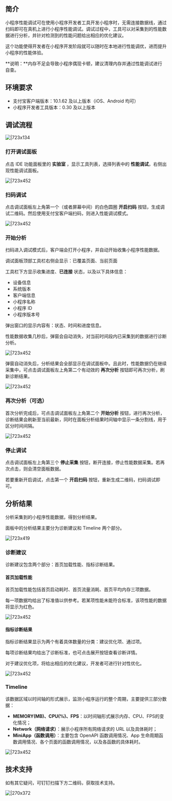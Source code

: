 
## 简介
小程序性能调试可在使用小程序开发者工具开发小程序时，无需连接数据线，通过扫码即可在真机上进行小程序性能调试。调试过程中，工具可以对采集到的性能数据进行分析，并针对检测到的性能问题给出相应的优化建议。

这个功能使得开发者在小程序开发阶段就可以随时在本地进行性能调优，进而提升小程序的性能体验。

**说明：**内存不足会导致小程序偶现卡顿，建议清理内存并通过性能调试进行自查。 

## 环境要求

- 支付宝客户端版本：10.1.62 及以上版本（iOS、Android 均可）
- 小程序开发者工具版本：0.30 及以上版本

## 调试流程
![|723x134](https://gw.alipayobjects.com/zos/skylark-tools/public/files/8ab000118ee66303591ee8ca297f9778.png#align=left&display=inline&height=139&margin=%5Bobject%20Object%5D&originHeight=180&originWidth=969&status=done&style=none&width=746)

### 打开调试面板
点击 IDE 功能面板里的 **实验室** ，显示工具列表，选择列表中的 **性能调试**，右侧出现性能调试面板。

![|723x452](https://gw.alipayobjects.com/mdn/rms_eb2664/afts/img/A*JU9RSpZehLAAAAAAAAAAAAAAARQnAQ)

### 扫码调试
点击调试面板左上角第一个（或者屏幕中间）的白色圆圈 **开启扫码** 按钮，生成调试二维码。然后使用支付宝客户端扫码，则进入性能调试模式。

![|723x452](https://gw.alipayobjects.com/mdn/rms_eb2664/afts/img/A*VdQ8SYTMQAEAAAAAAAAAAAAAARQnAQ)

### 开始分析
扫码进入调试模式后，客户端会打开小程序，并自动开始收集小程序性能数据。

调试面板顶部工具栏右侧会显示：已覆盖页面、当前页面

工具栏下方显示收集进度、**已连接** 状态，以及以下具体信息：

- 设备信息
- 系统版本
- 客户端信息
- 小程序名称
- 小程序 ID
- 小程序版本号

弹出窗口的显示内容有：状态、时间和进度信息。

性能数据收集几秒后，弹窗会自动消失，对当前时间段内已采集到的数据进行诊断分析。

![|723x452](https://gw.alipayobjects.com/mdn/rms_eb2664/afts/img/A*N65NRp5LPjcAAAAAAAAAAAAAARQnAQ)

弹窗自动消失后，分析结果会全部显示在调试面板中。且此时，性能数据仍在继续采集中，可点击调试面板左上角第二个有动效的 **再次分析** 按钮即可再次分析，刷新诊断结果。

![|723x452](https://gw.alipayobjects.com/mdn/rms_eb2664/afts/img/A*0xD1R4SbmEsAAAAAAAAAAAAAARQnAQ)

### 再次分析（可选）
首次分析完成后，可点击调试面板左上角第二个 **开始分析** 按钮，进行再次分析，诊断结果会刷新至当前最新，同时在面板分析结果时间轴中显示一条分割线，用于区分时间间隔。

![|723x452](https://gw.alipayobjects.com/mdn/rms_eb2664/afts/img/A*O8o1S6YSL9QAAAAAAAAAAAAAARQnAQ)

### 停止调试
点击调试面板左上角第三个 **停止采集** 按钮，断开连接，停止性能数据采集。若再次点击，则会清空面板数据。

若要重新开启调试，点击第一个 **开启扫码** 按钮，重新生成二维码，扫码调试即可。

## 分析结果

分析采集到的小程序性能数据，得到分析结果。

面板中的分析结果主要分为诊断建议和 Timeline 两个部分。

![|723x419](https://gw.alipayobjects.com/zos/skylark-tools/public/files/24a9f45d2b92586b2ec15f9db452790e.png#align=left&display=inline&height=433&margin=%5Bobject%20Object%5D&originHeight=548&originWidth=945&status=done&style=none&width=746)

### 诊断建议
诊断建议包含两个部分：首页加载性能、指标诊断结果。

#### 首页加载性能
首页加载性能包括首页启动耗时、首页流量消耗、首页平均内存三项数据。

每一项数据均给出了标准值以供参考。若某项性能未能符合标准，该项性能的数据将显示为红色。

![|723x452](https://gw.alipayobjects.com/mdn/rms_eb2664/afts/img/A*PUbjR6fAhnUAAAAAAAAAAAAAARQnAQ)

#### 指标诊断结果
指标诊断结果显示为两个有着具体数量的分类：建议优化项、通过项。

每项诊断结果均给出了诊断标准，也可点击展开按钮查看诊断详情。

对于建议优化项，将给出相应的优化建议，开发者可进行针对性优化。

![|723x452](https://gw.alipayobjects.com/mdn/rms_eb2664/afts/img/A*9_fvQLMb58QAAAAAAAAAAAAAARQnAQ)

### Timeline
该数据区域以时间轴的形式展示，监测小程序运行的整个周期，主要提供三部分数据：

- **MEMORY(MB)、CPU(%)、FPS**：以时间轴形式展示内存、CPU、FPS的变化情况；
- **Network（网络请求）**：展示小程序所有网络请求的 URL 以及具体耗时；
- **MiniApp（函数调用）**：主要包含 OpenAPI 函数调用情况、App 生命周期函数调用情况、各个页面的函数调用情况，以及各函数的具体耗时。

![|723x452](https://gw.alipayobjects.com/mdn/rms_eb2664/afts/img/A*UsRdS5Me7EUAAAAAAAAAAAAAARQnAQ)

## 技术支持
如有其它疑问，可钉钉扫描下方二维码，获取技术支持。

![|270x372](https://cdn.nlark.com/yuque/0/2021/jpeg/179989/1629096913653-046b27af-28a9-4dfb-8ee5-6781f03f0dd6.jpeg#align=left&display=inline&height=372&margin=%5Bobject%20Object%5D&originHeight=1184&originWidth=859&status=done&style=none&width=270)
